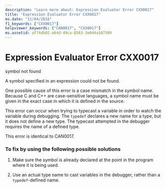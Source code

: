 ```yaml
---
description: "Learn more about: Expression Evaluator Error CXX0017"
title: "Expression Evaluator Error CXX0017"
ms.date: "11/04/2016"
f1_keywords: ["CXX0017"]
helpviewer_keywords: ["CAN0017", "CXX0017"]
ms.assetid: af74db02-a64d-49ca-8363-3e044a107580
---
```

# Expression Evaluator Error CXX0017

symbol not found

A symbol specified in an expression could not be found.

One possible cause of this error is a case mismatch in the symbol name. Because C and C++ are case-sensitive languages, a symbol name must be given in the exact case in which it is defined in the source.

This error can occur when trying to typecast a variable in order to watch the variable during debugging. The `typedef` declares a new name for a type, but it does not define a new type. The typecast attempted in the debugger requires the name of a defined type.

This error is identical to CAN0017.

### To fix by using the following possible solutions

1. Make sure the symbol is already declared at the point in the program where it is being used.

1. Use an actual type name to cast variables in the debugger, rather than a `typedef`-defined name.
